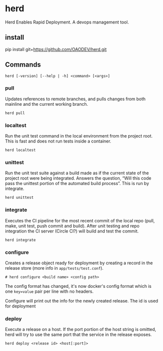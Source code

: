 # herd

Herd Enables Rapid Deployment. A devops management tool.

## install

   pip install git+https://github.com/OAODEV/herd.git

## Commands

    herd [-version] [--help | -h] <command> [<args>]

### pull

Updates references to remote branches, and pulls changes from both mainline and
the current working branch.

    herd pull

### localtest

Run the unit test command in the local environment from the project root. This
is fast and does not run tests inside a container.

    herd localtest

### unittest

Run the unit test suite against a build made as if the current state of the
project root were being integrated. Answers the question, “Will this code pass
the unittest portion of the automated build process”. This is run by integrate.

    herd unittest

### integrate

Executes the CI pipeline for the most recent commit of the local repo (pull,
make, unit test, push commit and build). After unit testing and repo integration
the CI server (Circle CI?) will build and test the commit.

    herd integrate

### configure

Creates a release object ready for deployment by creating a record in the release store (more info in `app/tests/test.conf`).

    # herd configure <build name> <config path>

The config format has changed, it's now docker's config format which is one `key=value` pair per line with no headers.

Configure will print out the info for the newly created release. The id is used for deployment

### deploy

Execute a release on a host. If the port portion of the host string is omitted, herd will try to use the same port that the service in the release exposes.

    herd deploy <release id> <host[:port]>
